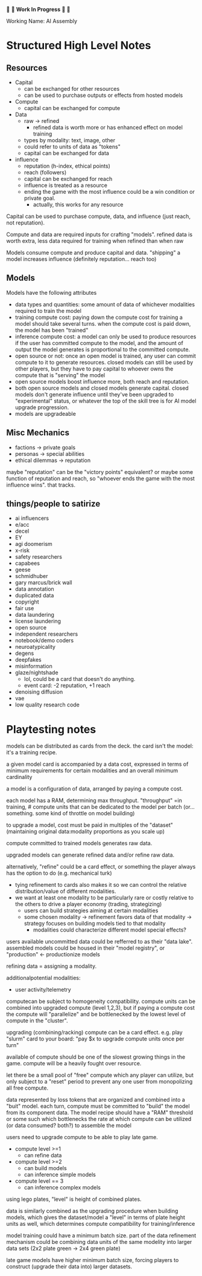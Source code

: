 🚧 🚧 **Work In Progress** 🚧 🚧

Working Name: AI Assembly

# Structured High Level Notes

## Resources

* Capital
  * can be exchanged for other resources
  * can be used to purchase outputs or effects from hosted models
* Compute
  * capital can be exchanged for compute
* Data
  * raw -> refined
    * refined data is worth more or has enhanced effect on model training
  * types by modality: text, image, other
  * could refer to units of data as "tokens"
  * capital can be exchanged for data
* influence
  * reputation (h-index, ethical points)
  * reach (followers)
  * capital can be exchanged for reach
  * influence is treated as a resource
  * ending the game with the most influence could be a win condition or private goal.
    * actually, this works for any resource

Capital can be used to purchase compute, data, and influence (just reach, not reputation).

Compute and data are required inputs for crafting "models". refined data is worth extra, less data required for training when refined than when raw

Models consume compute and produce capital and data. "shipping" a model increases influence (definitely reputation... reach too)

## Models

Models have the following attributes
* data types and quantities: some amount of data of whichever modalities required to train the model
* training compute cost: paying down the compute cost for training a model should take several turns. when the compute cost is paid down, the model has been "trained"
* inference compute cost: a model can only be used to produce resources if the user has committed compute to the model, and the amount of output the model generates is proportional to the committed compute.
* open source or not: once an open model is trained, any user can commit compute to it to generate resources. closed models can still be used by other players, but they have to pay capital to whoever owns the compute that is "serving" the model
* open source models boost influence more, both reach and reputation.
* both open source models and closed models generate capital. closed models don't generate influence until they've been upgraded to "experimental" status, or whatever the top of the skill tree is for AI model upgrade progression.
* models are upgradeable


## Misc Mechanics

* factions -> private goals
* personas -> special abilities
* ethical dilemmas -> reputation

maybe "reputation" can be the "victory points" equivalent? or maybe some function of reputation and reach, so "whoever ends the game with the most influence wins". that tracks.

## things/people to satirize

* ai influencers
* e/acc
* decel
* EY
* agi doomerism
* x-risk
* safety researchers
* capabees
* geese
* schmidhuber
* gary marcus/brick wall
* data annotation
* duplicated data
* copyright
* fair use
* data laundering
* license laundering
* open source
* independent researchers
* notebook/demo coders
* neuroatypicality
* degens
* deepfakes
* misinformation
* glaze/nightshade
  - lol, could be a card that doesn't do anything.
  - event card: -2 reputation, +1 reach
* denoising diffusion
* vae
* low quality research code

# Playtesting notes

models can be distributed as cards from the deck. the card isn't the model: it's a training recipe.

a given model card is accompanied by a data cost, expressed in terms of minimum requirements for certain modalities and an overall minimum cardinality

a model is a configuration of data, arranged by paying a compute cost. 

each model has a RAM, determining max throughput. "throughput" =in training, # compute units that can be dedicated to the model per batch (or... something. some kind of throttle on model building)

to upgrade a model, cost must be paid in multiples of the "dataset" (maintaining original data:modality proportions as you scale up)

compute committed to trained models generates raw data.

upgraded models can generate refined data and/or refine raw data.

alternatively, "refine" could be a card effect, or something the player always has the option to do (e.g. mechanical turk)
  - tying refinement to cards also makes it so we can control the relative distribution/value of different modalities.
  - we want at least one modality to be particularly rare or costly relative to the others to drive a player economy (trading, strategizing) 
    - users can build strategies aiming at certain modalities
    - some chosen modality -> refinement favors data of that modality -> strategy focuses on building models tied to that modality
      - modalities could characterize different model special effects?

users available uncommitted data could be refferred to as their "data lake". assembled models could be housed in their "model registry", or "production" <- productionize models

refining data = assigning a modality.

additionalpotential modalities:
  - user activity/telemetry

computecan be subject to homogeneity compatibility. compute units can be combined into upgraded compute (level 1,2,3), but if paying a compute cost the compute will "parallelize" and be bottlenecked by the lowest level of compute in the "cluster".

upgrading (combining/racking) compute can be a card effect. e.g. play "slurm" card to your board: "pay $x to upgrade compute units once per turn"

available of compute should be one of the slowest growing things in the game. compute will be a heavily fought over resource. 

let there be a small pool of "free" compute which any player can utilize, but only subject to a "reset" period to prevent any one user from monopolizing all free compute.

data represented by loss tokens that are organized and combined into a "buit" model. each turn, compute must be committed to "build" the model from its component data. The model recipe should have a "RAM" threshold or some such which bottlenecks the rate at which compute can be utilized (or data consumed? both?) to assemble the model

users need to upgrade compute to be able to play late game. 

* compute level >=1
  * can refine data  
* compute level >=2
  * can build models
  * can inference simple models
* compute level == 3
  * can inference complex models

using lego plates, "level" is height of combined plates.

data is similarly combined as the upgrading procedure when building models, which gives the dataset/model a "level" in terms of plate height units as well, which determines compute compatibility for training/inference

model training could have a minimum batch size. part of the data refinement mechanism could be combining data units of the same modelity into larger data sets (2x2 plate green -> 2x4 green plate)

late game models have higher minimum batch size, forcing players to construct (upgrade their data into) larger datasets.
